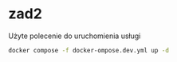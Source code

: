 # zad2

Użyte polecenie do uruchomienia usługi

```bash
docker compose -f docker-ompose.dev.yml up -d
```

